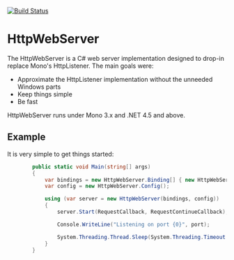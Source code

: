 [![Build Status](https://travis-ci.org/RipcordSoftware/HttpWebServer.svg?branch=master)](https://travis-ci.org/RipcordSoftware/HttpWebServer)

HttpWebServer
=============
The HttpWebServer is a C# web server implementation designed to drop-in replace Mono's HttpListener. The main goals were:
* Approximate the HttpListener implementation without the unneeded Windows parts
* Keep things simple
* Be fast

HttpWebServer runs under Mono 3.x and .NET 4.5 and above.

Example
---
It is very simple to get things started:
```C#
        public static void Main(string[] args)
        {
            var bindings = new HttpWebServer.Binding[] { new HttpWebServer.Binding("127.0.0.1", port, false) };
            var config = new HttpWebServer.Config();

            using (var server = new HttpWebServer(bindings, config))
            {
                server.Start(RequestCallback, RequestContinueCallback);

                Console.WriteLine("Listening on port {0}", port);

                System.Threading.Thread.Sleep(System.Threading.Timeout.Infinite);
            }
        }
```
